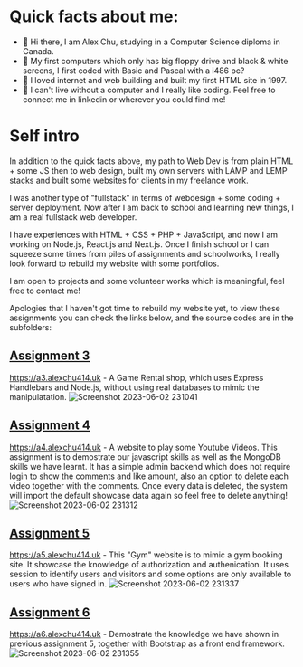 # Quick facts about me:
- 👋 Hi there, I am Alex Chu, studying in a Computer Science diploma in Canada.
- 🌱 My first computers which only has big floppy drive and black & white screens, I first coded with Basic and Pascal with a i486 pc?
- 🔧 I loved internet and web building and built my first HTML site in 1997.
- 💞️ I can't live without a computer and I really like coding. Feel free to connect me in linkedin or wherever you could find me!

# Self intro
In addition to the quick facts above, my path to Web Dev is from plain HTML + some JS then to web design, built my own servers with LAMP and LEMP stacks and built some websites for clients in my freelance work.

I was another type of "fullstack" in terms of webdesign + some coding + server deployment. Now after I am back to school and learning new things, I am a real fullstack web developer.

I have experiences with HTML + CSS + PHP + JavaScript, and now I am working on Node.js, React.js and Next.js. Once I finish school or I can squeeze some times from piles of assignments and schoolworks, I really look forward to rebuild my website with some portfolios.

I am open to projects and some volunteer works which is meaningful, feel free to contact me!



Apologies that I haven't got time to rebuild my website yet, to view these assignments you can check the links below, and the source codes are in the subfolders:

## [Assignment 3](https://a3.alexchu414.uk)
https://a3.alexchu414.uk - A Game Rental shop, which uses Express Handlebars and Node.js, without using real databases to mimic the manipulatation.
![Screenshot 2023-06-02 231041](https://github.com/alexchu-dev/alexchu-dev/assets/61229735/2e2c8e1c-fa88-4311-ad8c-aec6a05dc883)

## [Assignment 4](https://a4.alexchu414.uk)
https://a4.alexchu414.uk - A website to play some Youtube Videos. This assignment is to demostrate our javascript skills as well as the MongoDB skills we have learnt. It has a simple admin backend which does not require login to show the comments and like amount, also an option to delete each video together with the comments. Once every data is deleted, the system will import the default showcase data again so feel free to delete anything!
![Screenshot 2023-06-02 231312](https://github.com/alexchu-dev/WEB322-Portfolio/assets/61229735/e7ff45c3-3d7e-407c-856e-357f7d5a84da)

## [Assignment 5](https://a5.alexchu414.uk)
https://a5.alexchu414.uk - This "Gym" website is to mimic a gym booking site. It showcase the knowledge of authorization and authenication. It uses session to identify users and visitors and some options are only available to users who have signed in.
![Screenshot 2023-06-02 231337](https://github.com/alexchu-dev/WEB322-Portfolio/assets/61229735/1d9d1e5f-38a6-4422-902d-8fbdb5fb4eab)

## [Assignment 6](https://a6.alexchu414.uk)
https://a6.alexchu414.uk - Demostrate the knowledge we have shown in previous assignment 5, together with Bootstrap as a front end framework.
![Screenshot 2023-06-02 231355](https://github.com/alexchu-dev/WEB322-Portfolio/assets/61229735/4e84cd6e-da68-439c-be28-0d9f02754c85)
